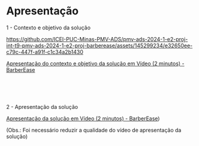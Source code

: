 # Apresentação

1 - Contexto e objetivo da solução

https://github.com/ICEI-PUC-Minas-PMV-ADS/pmv-ads-2024-1-e2-proj-int-t9-pmv-ads-2024-1-e2-proj-barberease/assets/145299234/e32650ee-c79c-447f-a91f-c1c34a2b1430

[Apresentação do contexto e objetivo da solução em Vídeo (2 minutos) - BarberEase](./assets/barberease-solution-video.mp4)

<br></br>
<br></br>
2 - Apresentação da solução

[Apresentação da solução em Vídeo (2 minutos) - BarberEase](https://github.com/ICEI-PUC-Minas-PMV-ADS/pmv-ads-2024-1-e2-proj-int-t9-pmv-ads-2024-1-e2-proj-barberease/blob/main/presentation/assets/BarberEase%20-apresenta%C3%A7%C3%A3o%20da%20solu%C3%A7%C3%A3o.mp4))

(Obs.: Foi necessário reduzir a qualidade do vídeo de apresentação da solução)




